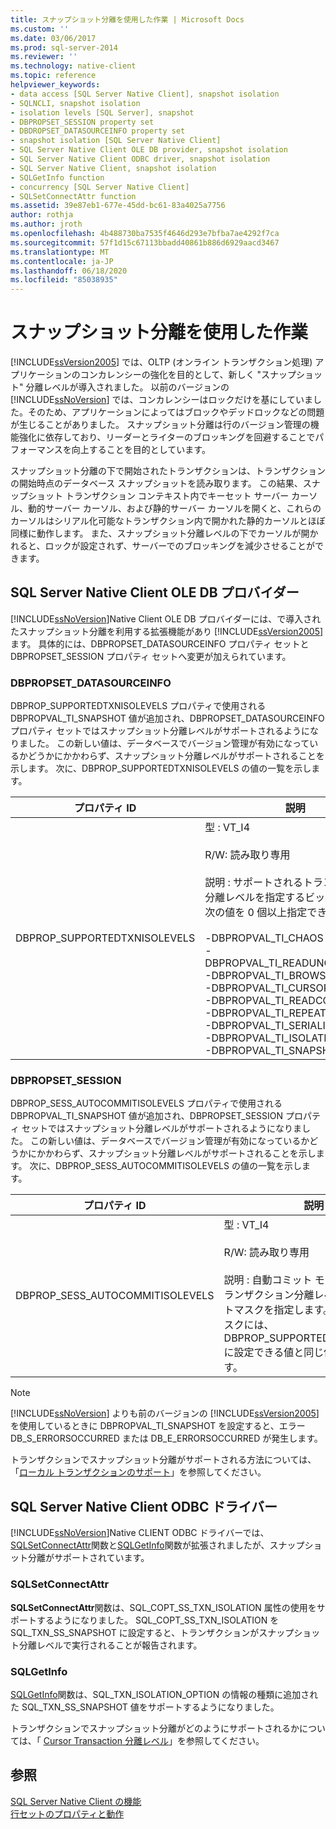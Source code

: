 ```yaml
---
title: スナップショット分離を使用した作業 | Microsoft Docs
ms.custom: ''
ms.date: 03/06/2017
ms.prod: sql-server-2014
ms.reviewer: ''
ms.technology: native-client
ms.topic: reference
helpviewer_keywords:
- data access [SQL Server Native Client], snapshot isolation
- SQLNCLI, snapshot isolation
- isolation levels [SQL Server], snapshot
- DBPROPSET_SESSION property set
- DBDROPSET_DATASOURCEINFO property set
- snapshot isolation [SQL Server Native Client]
- SQL Server Native Client OLE DB provider, snapshot isolation
- SQL Server Native Client ODBC driver, snapshot isolation
- SQL Server Native Client, snapshot isolation
- SQLGetInfo function
- concurrency [SQL Server Native Client]
- SQLSetConnectAttr function
ms.assetid: 39e87eb1-677e-45dd-bc61-83a4025a7756
author: rothja
ms.author: jroth
ms.openlocfilehash: 4b488730ba7535f4646d293e7bfba7ae4292f7ca
ms.sourcegitcommit: 57f1d15c67113bbadd40861b886d6929aacd3467
ms.translationtype: MT
ms.contentlocale: ja-JP
ms.lasthandoff: 06/18/2020
ms.locfileid: "85038935"
---
```

# <a name="working-with-snapshot-isolation"></a>スナップショット分離を使用した作業
  [!INCLUDE[ssVersion2005](../../../includes/ssversion2005-md.md)] では、OLTP (オンライン トランザクション処理) アプリケーションのコンカレンシーの強化を目的として、新しく "スナップショット" 分離レベルが導入されました。 以前のバージョンの [!INCLUDE[ssNoVersion](../../../includes/ssnoversion-md.md)] では、コンカレンシーはロックだけを基にしていました。そのため、アプリケーションによってはブロックやデッドロックなどの問題が生じることがありました。 スナップショット分離は行のバージョン管理の機能強化に依存しており、リーダーとライターのブロッキングを回避することでパフォーマンスを向上することを目的としています。  
  
 スナップショット分離の下で開始されたトランザクションは、トランザクションの開始時点のデータベース スナップショットを読み取ります。 この結果、スナップショット トランザクション コンテキスト内でキーセット サーバー カーソル、動的サーバー カーソル、および静的サーバー カーソルを開くと、これらのカーソルはシリアル化可能なトランザクション内で開かれた静的カーソルとほぼ同様に動作します。 また、スナップショット分離レベルの下でカーソルが開かれると、ロックが設定されず、サーバーでのブロッキングを減少させることができます。  
  
## <a name="sql-server-native-client-ole-db-provider"></a>SQL Server Native Client OLE DB プロバイダー  
 [!INCLUDE[ssNoVersion](../../../includes/ssnoversion-md.md)]Native Client OLE DB プロバイダーには、で導入されたスナップショット分離を利用する拡張機能があり [!INCLUDE[ssVersion2005](../../../includes/ssversion2005-md.md)] ます。 具体的には、DBPROPSET_DATASOURCEINFO プロパティ セットと DBPROPSET_SESSION プロパティ セットへ変更が加えられています。  
  
### <a name="dbpropset_datasourceinfo"></a>DBPROPSET_DATASOURCEINFO  
 DBPROP_SUPPORTEDTXNISOLEVELS プロパティで使用される DBPROPVAL_TI_SNAPSHOT 値が追加され、DBPROPSET_DATASOURCEINFO プロパティ セットではスナップショット分離レベルがサポートされるようになりました。 この新しい値は、データベースでバージョン管理が有効になっているかどうかにかかわらず、スナップショット分離レベルがサポートされることを示します。 次に、DBPROP_SUPPORTEDTXNISOLEVELS の値の一覧を示します。  
  
|プロパティ ID|説明|  
|-----------------|-----------------|  
|DBPROP_SUPPORTEDTXNISOLEVELS|型 : VT_I4<br /><br /> R/W: 読み取り専用<br /><br /> 説明 : サポートされるトランザクション分離レベルを指定するビットマスク。 次の値を 0 個以上指定できます。<br /><br /> -DBPROPVAL_TI_CHAOS<br />-DBPROPVAL_TI_READUNCOMMITTED<br />-DBPROPVAL_TI_BROWSE<br />-DBPROPVAL_TI_CURSORSTABILITY<br />-DBPROPVAL_TI_READCOMMITTED<br />-DBPROPVAL_TI_REPEATABLEREAD<br />-DBPROPVAL_TI_SERIALIZABLE<br />-DBPROPVAL_TI_ISOLATED<br />-DBPROPVAL_TI_SNAPSHOT|  
  
### <a name="dbpropset_session"></a>DBPROPSET_SESSION  
 DBPROP_SESS_AUTOCOMMITISOLEVELS プロパティで使用される DBPROPVAL_TI_SNAPSHOT 値が追加され、DBPROPSET_SESSION プロパティ セットではスナップショット分離レベルがサポートされるようになりました。 この新しい値は、データベースでバージョン管理が有効になっているかどうかにかかわらず、スナップショット分離レベルがサポートされることを示します。 次に、DBPROP_SESS_AUTOCOMMITISOLEVELS の値の一覧を示します。  
  
|プロパティ ID|説明|  
|-----------------|-----------------|  
|DBPROP_SESS_AUTOCOMMITISOLEVELS|型 : VT_I4<br /><br /> R/W: 読み取り専用<br /><br /> 説明 : 自動コミット モードのときのトランザクション分離レベルを示すビットマスクを指定します。 このビットマスクには、DBPROP_SUPPORTEDTXNISOLEVELS に設定できる値と同じ値を設定できます。|  
  
> [!NOTE]  
>  [!INCLUDE[ssNoVersion](../../../includes/ssnoversion-md.md)] よりも前のバージョンの [!INCLUDE[ssVersion2005](../../../includes/ssversion2005-md.md)] を使用しているときに DBPROPVAL_TI_SNAPSHOT を設定すると、エラー DB_S_ERRORSOCCURRED または DB_E_ERRORSOCCURRED が発生します。  
  
 トランザクションでスナップショット分離がサポートされる方法については、「[ローカル トランザクションのサポート](../../native-client-ole-db-transactions/transactions.md)」を参照してください。  
  
## <a name="sql-server-native-client-odbc-driver"></a>SQL Server Native Client ODBC ドライバー  
 [!INCLUDE[ssNoVersion](../../../includes/ssnoversion-md.md)]Native CLIENT ODBC ドライバーでは、 [SQLSetConnectAttr](../../native-client-odbc-api/sqlsetconnectattr.md)関数と[SQLGetInfo](../../native-client-odbc-api/sqlgetinfo.md)関数が拡張されましたが、スナップショット分離がサポートされています。  
  
### <a name="sqlsetconnectattr"></a>SQLSetConnectAttr  
 **SQLSetConnectAttr**関数は、SQL_COPT_SS_TXN_ISOLATION 属性の使用をサポートするようになりました。 SQL_COPT_SS_TXN_ISOLATION を SQL_TXN_SS_SNAPSHOT に設定すると、トランザクションがスナップショット分離レベルで実行されることが報告されます。  
  
### <a name="sqlgetinfo"></a>SQLGetInfo  
 [SQLGetInfo](../../native-client-odbc-api/sqlgetinfo.md)関数は、SQL_TXN_ISOLATION_OPTION の情報の種類に追加された SQL_TXN_SS_SNAPSHOT 値をサポートするようになりました。  
  
 トランザクションでスナップショット分離がどのようにサポートされるかについては、「 [Cursor Transaction 分離レベル](../../native-client-odbc-cursors/properties/cursor-transaction-isolation-level.md)」を参照してください。  
  
## <a name="see-also"></a>参照  
 [SQL Server Native Client の機能](sql-server-native-client-features.md)   
 [行セットのプロパティと動作](../../native-client-ole-db-rowsets/rowset-properties-and-behaviors.md)  
  
  
